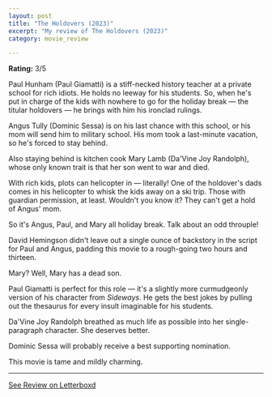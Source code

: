 ```yaml
---
layout: post
title: "The Holdovers (2023)"
excerpt: "My review of The Holdovers (2023)"
category: movie_review

---
```


**Rating:** 3/5

Paul Hunham (Paul Giamatti) is a stiff-necked history teacher at a private school for rich idiots. He holds no leeway for his students. So, when he's put in charge of the kids with nowhere to go for the holiday break — the titular holdovers — he brings with him his ironclad rulings.

Angus Tully (Dominic Sessa) is on his last chance with this school, or his mom will send him to military school. His mom took a last-minute vacation, so he's forced to stay behind.

Also staying behind is kitchen cook Mary Lamb (Da'Vine Joy Randolph), whose only known trait is that her son went to war and died.

With rich kids, plots can helicopter in — literally! One of the holdover's dads comes in his helicopter to whisk the kids away on a ski trip. Those with guardian permission, at least. Wouldn't you know it? They can't get a hold of Angus' mom.

So it's Angus, Paul, and Mary all holiday break. Talk about an odd throuple!

David Hemingson didn't leave out a single ounce of backstory in the script for Paul and Angus, padding this movie to a rough-going two hours and thirteen.

Mary? Well, Mary has a dead son.

Paul Giamatti is perfect for this role — it's a slightly more curmudgeonly version of his character from <i>Sideways</i>. He gets the best jokes by pulling out the thesaurus for every insult imaginable for his students.

Da'Vine Joy Randolph breathed as much life as possible into her single-paragraph character. She deserves better.

Dominic Sessa will probably receive a best supporting nomination.

This movie is tame and mildly charming.

<hr>

[See Review on Letterboxd](https://boxd.it/5aNE7f)
